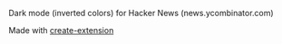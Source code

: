 Dark mode (inverted colors) for Hacker News (news.ycombinator.com)

Made with [create-extension](https://github.com/zvakanaka/create-extension)
